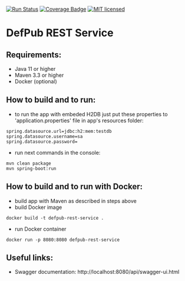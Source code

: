 [![Run Status](https://api.shippable.com/projects/5c802246867d9e0700f9e2eb/badge?branch=master)](https://app.shippable.com/github/gleb-kosteiko/defpub-rest-service/dashboard/jobs)
[![Coverage Badge](https://api.shippable.com/projects/5c802246867d9e0700f9e2eb/coverageBadge?branch=master)]()
[![MIT licensed](https://img.shields.io/badge/license-MIT-blue.svg)](./LICENSE)

# DefPub REST Service

## Requirements:
- Java 11 or higher
- Maven 3.3 or higher
- Docker (optional)

## How to build and to run:
- to run the app with embeded H2DB just put these properties to 'application.properties' file in app's resources folder:
```
spring.datasource.url=jdbc:h2:mem:testdb
spring.datasource.username=sa
spring.datasource.password=
```
- run next commands in the console:
```
mvn clean package
mvn spring-boot:run
```

## How to build and to run with Docker:
- build app with Maven as described in steps above
- build Docker image
```
docker build -t defpub-rest-service .
```
- run Docker container
```
docker run -p 8080:8080 defpub-rest-service
```

## Useful links:
- Swagger documentation: http://localhost:8080/api/swagger-ui.html
